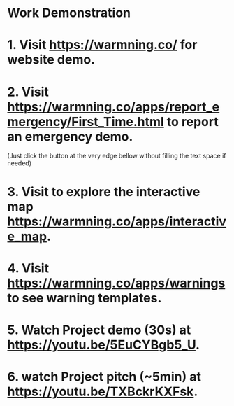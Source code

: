 # Work Demonstration

# 1. Visit https://warmning.co/ for website demo.
# 2. Visit https://warmning.co/apps/report_emergency/First_Time.html to report an emergency demo.
(Just click the button at the very edge bellow without filling the text space if needed)
# 3. Visit to explore the interactive map https://warmning.co/apps/interactive_map.
# 4. Visit https://warmning.co/apps/warnings to see warning templates.
# 5. Watch Project demo (30s) at https://youtu.be/5EuCYBgb5_U.
# 6. watch Project pitch (~5min) at https://youtu.be/TXBckrKXFsk.
